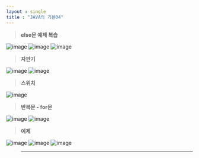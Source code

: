 ```yaml
---
layout : single
title : "JAVA의 기본04"
---
```

>**else문 예제 복습**

![image](https://user-images.githubusercontent.com/105334682/177663041-a1dcd54d-7f89-4f28-973e-d772083023b6.png)
![image](https://user-images.githubusercontent.com/105334682/177666662-e8fff12a-631e-476d-af6d-f39a2a717586.png)
![image](https://user-images.githubusercontent.com/105334682/177666687-d6db7f1b-f195-4ff7-8c33-4d1d4bf66bfc.png)
>**자판기**

![image](https://user-images.githubusercontent.com/105334682/177666741-306be60c-5902-4a67-a734-2024e66c9a9e.png)
![image](https://user-images.githubusercontent.com/105334682/177673210-7e613044-1162-4b7d-98cc-e8c00432c467.png)
>**스위치**

![image](https://user-images.githubusercontent.com/105334682/177678014-9d919086-a024-4a80-908e-5ac05f2921c7.png)
>**반복문 - for문**

![image](https://user-images.githubusercontent.com/105334682/177679266-3808d022-3ab5-4c4c-a5d3-25cbb4ec9cf0.png)
![image](https://user-images.githubusercontent.com/105334682/177680013-6b639b93-cd96-479a-9abc-bdc09801d135.png)
>**예제**

![image](https://user-images.githubusercontent.com/105334682/177686653-6d130278-9cd8-4b8f-9fb8-8caba9f29971.png)
![image](https://user-images.githubusercontent.com/105334682/177686716-82052df4-22a7-4946-a3aa-15af9029129a.png)
![image](https://user-images.githubusercontent.com/105334682/177686739-55944796-16b4-44d4-b10d-162876efd02a.png)
>****
